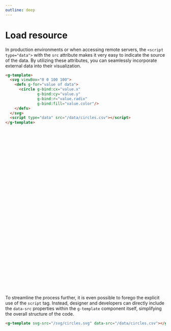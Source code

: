 ```yaml
---
outline: deep
---
```


# Load resource

In production environments or when accessing remote servers, the `<script type="data">`
with the `src` attribute makes it very easy to indicate the source of the data. By utilizing these
attributes, you can seamlessly incorporate external data into their visualization.

```html
<g-template>
  <svg viewBox="0 0 100 100">
    <defs g-for="value of data">
      <circle g-bind:cx="value.x"
              g-bind:cy="value.y"
              g-bind:r="value.radix"
              g-bind:fill="value.color"/>
    </defs>
  </svg>
  <script type="data" src="/data/circles.csv"></script>
</g-template>
```

<g-template>
  <svg viewBox="0 0 100 100">
    <defs g-for="value of data">
      <circle g-bind:cx="value.x"
              g-bind:cy="value.y"
              g-bind:r="value.radix"
              g-bind:fill="value.color"/>
    </defs>
  </svg>
  <g-script type="data" src="/data/circles.csv"></g-script>
</g-template>


To streamline the process further, it is even possible to forego the explicit use of the `script`
tag. Instead, designer and developers can directly include the `data-src` properties within
the `g-template` component itself, simplifying the overall structure of the code.

```html
<g-template svg-src="/svg/circles.svg" data-src="/data/circles.csv"></g-template>
```

<g-template svg-src="/svg/circles.svg" data-src="/data/circles.csv"></g-template>


